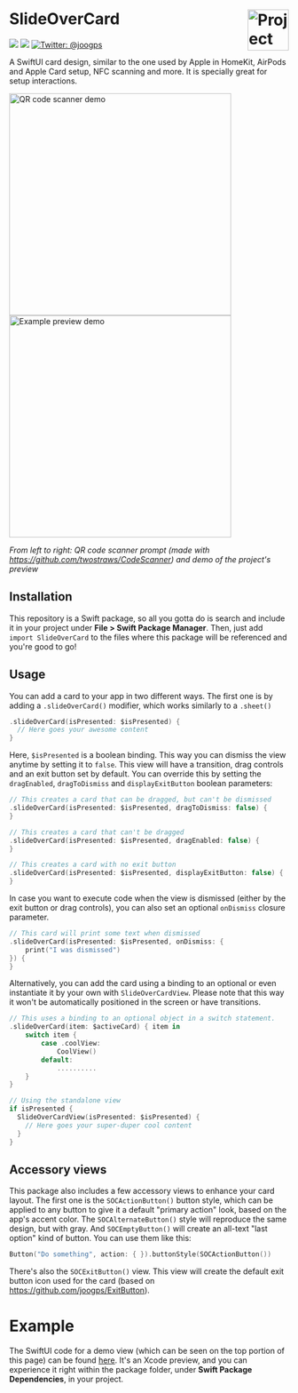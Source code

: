 <h1> SlideOverCard
  <img align="right" alt="Project logo" src="../assets/icon-small.png" width=74px>
</h1>

<p>
    <img src="https://img.shields.io/badge/iOS-14.0+-blue.svg" />
    <img src="https://img.shields.io/badge/-SwiftUI-red.svg" />
    <a href="https://twitter.com/joogps">
        <img src="https://img.shields.io/badge/Contact-@joogps-lightgrey.svg?style=social&logo=twitter" alt="Twitter: @joogps" />
    </a>
</p>

A SwiftUI card design, similar to the one used by Apple in HomeKit, AirPods and Apple Card setup, NFC scanning and more. It is specially great for setup interactions.

<p>
    <img alt="QR code scanner demo" src="../assets/demo-qr-code.gif" height=400px>
    <img alt="Example preview demo" src="../assets/demo-example.gif" height=400px>
</p>

_From left to right: QR code scanner prompt (made with https://github.com/twostraws/CodeScanner) and demo of the project's preview_

## Installation
This repository is a Swift package, so all you gotta do is search and include it in your project under **File > Swift Package Manager**. Then, just add `import SlideOverCard` to the files where this package will be referenced and you're good to go!

## Usage

You can add a card to your app in two different ways. The first one is by adding a `.slideOverCard()` modifier, which works similarly to a `.sheet()`
```swift
.slideOverCard(isPresented: $isPresented) {
  // Here goes your awesome content
}
```

Here, `$isPresented` is a boolean binding. This way you can dismiss the view anytime by setting it to `false`. This view will have a transition, drag controls and an exit button set by default. You can override this by setting the `dragEnabled`,  `dragToDismiss` and `displayExitButton` boolean parameters:
```swift
// This creates a card that can be dragged, but can't be dismissed
.slideOverCard(isPresented: $isPresented, dragToDismiss: false) {
}

// This creates a card that can't be dragged
.slideOverCard(isPresented: $isPresented, dragEnabled: false) {
}

// This creates a card with no exit button
.slideOverCard(isPresented: $isPresented, displayExitButton: false) {
}
```

In case you want to execute code when the view is dismissed (either by the exit button or drag controls), you can also set an optional `onDismiss` closure parameter.

```swift
// This card will print some text when dismissed
.slideOverCard(isPresented: $isPresented, onDismiss: {
    print("I was dismissed")
}) {
}
```

Alternatively, you can add the card using a binding to an optional or even instantiate it by your own with `SlideOverCardView`. Please note that this way it won't be automatically positioned in the screen or have transitions.
```swift
// This uses a binding to an optional object in a switch statement.
.slideOverCard(item: $activeCard) { item in
    switch item {
        case .coolView:
            CoolView()
        default:
            ..........
    }
}
```

```swift
// Using the standalone view
if isPresented {
  SlideOverCardView(isPresented: $isPresented) {
    // Here goes your super-duper cool content
  }
}
```

## Accessory views
 
This package also includes a few accessory views to enhance your card layout. The first one is the `SOCActionButton()` button style, which can be applied to any button to give it a default "primary action" look, based on the app's accent color. The `SOCAlternateButton()` style will reproduce the same design, but with gray. And `SOCEmptyButton()`  will create an all-text "last option" kind of button. You can use them like this:
```swift
Button("Do something", action: { }).buttonStyle(SOCActionButton())
```

There's also the `SOCExitButton()` view. This view will create the default exit button icon used for the card (based on https://github.com/joogps/ExitButton).

# Example

The SwiftUI code for a demo view (which can be seen on the top portion of this page) can be found [here](https://github.com/joogps/SlideOverCard/blob/4c04668fa3f3637f8c80f09fe17cc9ee4bcd4d7f/Sources/SlideOverCard/SlideOverCard.swift#L172). It's an Xcode preview, and you can experience it right within the package folder, under **Swift Package Dependencies**, in your project.
